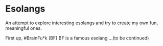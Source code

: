 # Esolangs
An attempt to explore interesting esolangs and try to create my own fun, meaningful ones.


First up,
#BrainFu*k (BF)
BF is a famous esolang ...(to be continued)


